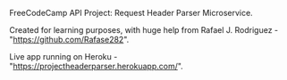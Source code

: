 FreeCodeCamp API Project: Request Header Parser Microservice.

Created for learning purposes, with huge help from Rafael J. Rodriguez - "https://github.com/Rafase282".

Live app running on Heroku - "https://projectheaderparser.herokuapp.com/".
